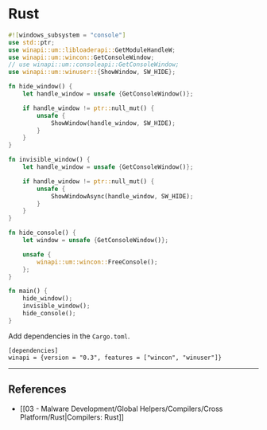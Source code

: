 # Rust

```rust
#![windows_subsystem = "console"]
use std::ptr;
use winapi::um::libloaderapi::GetModuleHandleW;
use winapi::um::wincon::GetConsoleWindow;
// use winapi::um::consoleapi::GetConsoleWindow;
use winapi::um::winuser::{ShowWindow, SW_HIDE};

fn hide_window() {
    let handle_window = unsafe {GetConsoleWindow()};

    if handle_window != ptr::null_mut() {
        unsafe {
            ShowWindow(handle_window, SW_HIDE);
        }
    }
}

fn invisible_window() {
    let handle_window = unsafe {GetConsoleWindow()};

    if handle_window != ptr::null_mut() {
        unsafe {
            ShowWindowAsync(handle_window, SW_HIDE);
        }
    }
}

fn hide_console() {
    let window = unsafe {GetConsoleWindow()};

	unsafe {
        winapi::um::wincon::FreeConsole();
    };
}

fn main() {
	hide_window();
	invisible_window();
	hide_console();
}

```

Add dependencies in the `Cargo.toml`.

```
[dependencies]
winapi = {version = "0.3", features = ["wincon", "winuser"]}
```

---
## References

- [[03 - Malware Development/Global Helpers/Compilers/Cross Platform/Rust|Compilers: Rust]]
